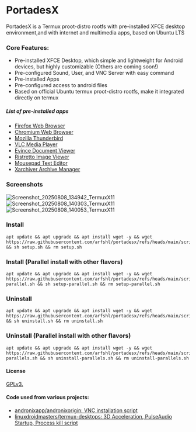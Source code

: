 # PortadesX

PortadesX is a Termux proot-distro rootfs with pre-installed XFCE desktop environment,and with internet and multimedia apps, based on Ubuntu LTS 

### Core Features:

- Pre-installed XFCE Desktop, which simple and lightweight for Android devices, but highly customizable (Others are coming soon!)
- Pre-configured Sound, User, and VNC Server with easy command
- Pre-installed Apps
- Pre-configured access to android files
- Based on official Ubuntu termux proot-distro rootfs, make it integrated directly on termux

##### List of pre-installed apps
- [Firefox Web Browser](https://www.firefox.com/en-US/)
- [Chromium Web Browser](https://chromium.org)
- [Mozilla Thunderbird](https://thunderbird.net)
- [VLC Media Player](https://www.videolan.org/vlc/)
- [Evince Document Viewer](https://wiki.gnome.org/Apps/Evince)
- [Ristretto Image Viewer](https://docs.xfce.org/apps/ristretto/start)
- [Mousepad Text Editor](https://docs.xfce.org/apps/mousepad/start)
- [Xarchiver Archive Manager](https://github.com/ib/xarchiver)

### Screenshots
![Screenshot_20250808_134942_TermuxX11](https://github.com/user-attachments/assets/240c10d9-136a-415c-a848-c253e2659527)
![Screenshot_20250808_140303_TermuxX11](https://github.com/user-attachments/assets/34b4cd7b-b574-40ca-9dbf-352dd8893424)
![Screenshot_20250808_140053_TermuxX11](https://github.com/user-attachments/assets/b638ae3d-0cfd-4c7d-bba4-4150c3893150)



### Install 

    apt update && apt upgrade && apt install wget -y && wget https://raw.githubusercontent.com/arfshl/portadesx/refs/heads/main/scripts/setup.sh && sh setup.sh && rm setup.sh

### Install (Parallel install with other flavors)

    apt update && apt upgrade && apt install wget -y && wget https://raw.githubusercontent.com/arfshl/portadesx/refs/heads/main/scripts/setup-parallel.sh && sh setup-parallel.sh && rm setup-parallel.sh

### Uninstall

    apt update && apt upgrade && apt install wget -y && wget https://raw.githubusercontent.com/arfshl/portadesx/refs/heads/main/scripts/uninstall.sh && sh uninstall.sh && rm uninstall.sh

### Uninstall (Parallel install with other flavors)

    apt update && apt upgrade && apt install wget -y && wget https://raw.githubusercontent.com/arfshl/portadesx/refs/heads/main/scripts/uninstall-parallels.sh && sh uninstall-parallels.sh && rm uninstall-parallels.sh


#### License
[GPLv3.](https://github.com/arfshl/portadesx/raw/main/LICENSE)
    
#### Code used from various projects:
- [andronixapp/andronixorigin: VNC installation script](https://github.com/AndronixApp/AndronixOrigin)
- [linuxdroidmasters/termux-desktops: 3D Acceleration, PulseAudio Startup, Process kill script](https://github.com/LinuxDroidMaster/Termux-Desktops)
